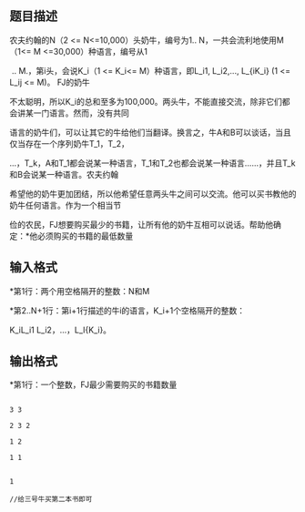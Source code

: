 ## 题目描述

<div>
 农夫约翰的N（2 <= N<=10,000）头奶牛，编号为1.. N，一共会流利地使用M（1<= M <=30,000）种语言，编号从1
</div>
<div>
  .. M.，第i头，会说K_i（1 <= K_i<= M）种语言，即L_i1, L_i2,..., L_{iK_i} (1 <= L_ij <= M)。 FJ的奶牛
</div>
<div>
 不太聪明，所以K_i的总和至多为100,000。两头牛，不能直接交流，除非它们都会讲某一门语言。然而，没有共同
</div>
<div>
 语言的奶牛们，可以让其它的牛给他们当翻译。换言之，牛A和B可以谈话，当且仅当存在一个序列奶牛T_1，T_2，
</div>
<div>
 ...，T_k，A和T_1都会说某一种语言，T_1和T_2也都会说某一种语言……，并且T_k和B会说某一种语言。农夫约翰
</div>
<div>
 希望他的奶牛更加团结，所以他希望任意两头牛之间可以交流。他可以买书教他的奶牛任何语言。作为一个相当节
</div>
<div>
 俭的农民，FJ想要购买最少的书籍，让所有他的奶牛互相可以说话。帮助他确定：*他必须购买的书籍的最低数量
</div>

## 输入格式

<div>
 *第1行：两个用空格隔开的整数：N和M
</div>
<div>
 *第2..N+1行：第i+1行描述的牛i的语言，K_i+1个空格隔开的整数：
</div>
<div>
 K_iL_i1 L_i2，...，L_I{K_i}。
</div>
<p></p>

## 输出格式

<p>*第1行：一个整数，FJ最少需要购买的书籍数量</p>

```input1
3 3
2 3 2
1 2
1 1
```
```output1
1
//给三号牛买第二本书即可
```
